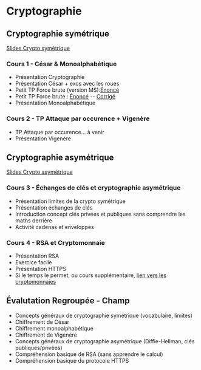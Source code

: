 # Cryptographie

## Cryptographie symétrique 

[Slides Crypto symétrique](https://docs.google.com/presentation/d/1Plpvb6Sg83trGAN6-ycAotzNH33uwxLqG6sexaVzXr4) 

### Cours 1 - César & Monoalphabétique

* Présentation Cryptographie
* Présentation César + exos avec les roues
* Petit TP Force brute (version MS):[Énoncé](https://notebook.basthon.fr/?extensions=linenumbers%2Csequenced,romd&kernel=python&ipynb=eJztWety28YVfpVTeFqSMUVZkuMmtKyOo6qpO3bsyo6nM6VHWgALYCNwAS0WkEiPZ_oonf6K8hp8sX4HS5AgKSvypdNb4LG42N1z9tzPB-CtF8g0LbzhX996Y2lFKKzwhm_f9ev5EzvJpTf0xsKchdmF9vpekZUm4Ln9UFVU2EkqH428XISh0vFw915--dAXwVlsslKHW0GWZmaYi1xMxEWi8ocjjw5opPeTvQWt2xMkGQbCypF3QPuKglQUBVYjQZHYUjrKQCqMEluJCkOpsWRN6XZvqwP6jfaL_CEdS8h6XkpS2posLAOrKtksfhjf_e1kr5Y1P6BDSZEKEiUNycKCUlnKYQma_WSNpLSkAjeppEJZSfuCEiMjsEqszYvh9rbOrPSz7Gzgi8ImmR5EZpuPUOOYChM86ty0EQJLW2zLSIbyy92dr4Kv73312_tfP4h2HgxyHXcWlvQzE0ozpHsPKVRFnorJUOlUafmQYJVYaSzRl_AQJVLFiR3uwV2sfmpB_Y07ceRtQ3VxMKB93xyMNOEa6ZeKqqwsKO2ISk4pKytpLGEcUKlJlGyF3GSxEeOx7FOQ4Yf-VOYTC5M1SvUdD6PgoCmFkozUQQZHYQ-mUvwvyC_jojn7tSxVmmJvkDoatvKtrRvAMUpqVoakpQkFCayAs4KlN2d_Z5UUZAlL8rPSZppG3vOyMsrAMk3kbAROlKUw9Y0hicjZznmIRDlgK3rv-h-aZHfoMFFRZORYakvFZDy7srX5aIueSii0XIQKh7OrQpiRHunfC12wmtA4V7BvHz6A5UWaZlioMmWci5hudjVng9jWBI_BguzUsSwKETeHzK4oNrN_gKcorz93MNIfoeFmJbBSpJs1RExLI1352HBGjjBS6a3qw9GlNIGCFjvU5PdIP9cUQR6NpC41YiPTKBswwmkoA5HKk0CYLv73qb7vnZ6XikMXZpSc81gSgZ39iBQ4xfi0NqlIYbEuwisWZZDIHoXsEsRamifCRziGHdjY7WQru7NOB7VA31uVqgLxnoprpTmlbu3DFPkiL-U454E7QDaOFQrywDktFj1Xs-DLPNOhYVdecuIVvFgguVQltJXFsBZip0d_RlKmrKPl_M58i3SyW5ClUJQ10kv6hs_Za9mhoN-N9O6t6f_C9Dv31hmsRxM7tLAy9IaRSAu5FlxBFsp2YIUyouv9N3RFrdPpkBv9oTExOzaXZly7B-JKXRu57WHeUkhCc0EJ5PLBEePY5Bmqv1roNbuS605vqin_fQGe49mPlpWdS8QXjqJuYU0P4-HG2R1wr2RpG9OZJWGtG3XR93qOcBFbyz1u9BqEHAbSctCzmF2MMeytCXIy51mLsy5Mo-Q696N5PLZYHRwc1OIFc190ZKdPu73lhk7QuWG3xu6d9u5xaze8uLD-icDvI0IX7I48MfJ6tLjutLxTUkd05q4RZIUPxR6_PHzyZMmIveAYYTRIswtpur3eKpvaGlwyx0qXRVCm8v08nd2kkc6kEsyDxHS7zVlbc_dtOTV69GvafUB353eOh_PRBitO1TtYhNFFIF1NGAwGlINtlXHecWagODudWimBXX3eCv65QdzAaC9X8nKZ2picZ-_Ia2gcP4wb8hY_JCLqUlCypU4ClHHrDXWZpn0PLTYvLQPONzc3CyMu2un8SaWIzfdMzAsfspcL3KfVpk2Om9VKxKym5xspzvIMFvLe3Kbl46JDa9K7kAf-rEs2oyREGW4Hy-u_qNvu3q7ZOlhxEkjAie64iE_mMwCUqeydrtRnbm4L4NKCK0jIsm6faGV1yXJ76nxlvq7DPm3B1abxzenkbUTpA1GrYo5zkfEBt3vd4YeDXPC8hrdaaVPPQppGyuYEBgkqUKxAzSLIDCKM23MtUBshcBzu1Y8fTk4U7p5T5hUmYYQQDGdXACa2oBbdD2WBxoFO5XqWg9oQhTk1kku7IlwDCWdX14C6z9yG_5_r9tw4N8fa7eDKR6fDLTBJS6Q2GFh9QGjBDEh9LRChbhNv4eIZovdx6IRFWih8nVCtBKufUlfkCJGeWOAWifl8oTVL_gF4pgEowPdlApCy1wYpU4nCfx1QcX9XFXhEq6tRZpYBQ0q3XTCso5mbQiL4SbCNycpGf46u5mQVtXj9CkdRh3kUoozcE0SRAzkUS4L3RP5qGrtVF6KrFrveR2CwNnP32pxoqCVqy_CjGa4SriTiCg2fyPjJPXGJpkK0HppGem7Sk6WzRh4yzL8stSnpTJiS70JBvvGry4uxGXnMtMFUz9afo4E-AKLWuPZcPZgH6CMu9fDR68dPj74_ptnf6PCPj7_79uiYXjzH_aujl6-OjpdHzHMG7l_E-JDPaPj1lkq0Y26j9KyKtEK_rk2rRziFNg74V8LAdu9adMObkJ6juLbF_QLnPhjO7S3h3HtfVfwcluMs68iGYw7TB7OrGvXUJhKlzcbIx6J-pFn6q3beoszRKXqf1PElXaZjUvLSx7C6HI8vKdb--HTAIr7OVt5OovoDe9oaM_UX56CS1q-zulH94oShqZ-VLGqf0Imwva6VHHEFt_dC-XXttCQifpno3iXOS3KUqfr1G4-hAL8tfk_s1b0pwDOIdMEsIlUXoAarwao-mpVb7fNxX2ADNskv-u-DbBuhWwQmQ9YAsbFX-78AuH8LgNvs-J-131_X7Qdoafzqqdv7j234n7Pdv6_B31m76MXx82-PHz97doTRk-8On7x4_JTWN_G10pHvXY8EbixAH40EPle7vgUy-NnOTput_ZfG_r_Z2O-3voocz67KRXOHgWc_jdtdtNa3_fGo5YTmhQo_YKG0gbFv0EJrp52enoK7x__OzVRXok_nJqJJRycZWovGqDTcTv2EsokWeVnFNNGU62mgLbrPSF_A0FrGldTVgJRfRVtx0ifMRrpCPU4MxQlNOzqGqOcRMMBFh_cyEXMqfGli7F-ZnPoiZvaDmr3gagtekJBlwQ6_Erij2AfFJIG8vrCxmQZRDTFAMtUyL_mrEE2gTmqSMyqqMwyjRNIUv4ERkTER5I-0iEhWRrDwknQCzqUvoz7VK8A4kJu_myao3ZTJpIqZyiSTPlUi94WAuhND535EuZ9IthsfytbEjIRF3EGxrKIYiybm7RfYSgH_mUIL-AxG9adTw-oLnNFows3VWC3Pa20EFOr4wDIJRSxtmFSwwjRjRwinLLTgH-gxN1OUQwEtYgKUihhLFROYEQQQJEy0OIfxtZSV4hNqz01NHPNpbKxYuwNGmrX3Ezg0ZtuXPmwKkpjcPQyTcuDBjjX_gYuqOsQ-7aXV7crbm_7KCWfSaHSxXAZ8N_8Af6LFmDm-cJ9V96ir8onbyUU0FToukTHY4T68Ym5O4e73vHeQVfvIIqBUb3h_eXMC-JMZb7j77p8XgZcy)
* Petit TP Force brute : [Énoncé](https://notebook.basthon.fr/?extensions=romd,sequenced&kernel=python&ipynb=eJztWOtu48YVfpVTLlpZWFle25ttInsNJE5_pEiQIgkWBaqFPSQPyampITUXWtJi36XorzqvoRfrd0jdbO09QdACkSGTnJlz-8453wz1Kkq4LF00-seraMJepcqraPTq9aAdv_LzmqNRNFH2Jq1uTTSIXBVsImPnqW7I-XnJz8dRrdJUm3x08qSencUqucltFUx6mFRlZUe1qtVc3Ra6PhtHdEFjc16cbmS7NUlR4UZ5HkcXdK4pKZVzmM0UZepQm6yCqLJaHRY6TdlgytvQrT7SF_QnE7v6jH5g-DoNTNp4W6Uh8brh9eTH6T0_Kk5bX-sLumTKdFJotsTOQ1J7qoEELX_2lqkM5PBQMjntmc4VFZYzqCq8r93o6MhUnuOquhnGyvmiMsPMHokJPcnJ2eR5710L4TB7d8QZp_zZyfHnyRdPPv_z0y-eZcfPhrXJexsk48qmbEf05IxS7epSzUfalNrwGQGVXBtM0WfIEBWs88KPTpEuCb_0kP6qsziOjhC6uhjSeWwvxobwGZsfNTVVcFT2VMMLqkLD1hPuEwqGVBAUalvlVk0mPKCkwoX-Guq5B2TroAadDquRoAWlTJZNUiFRWIOhEl9Hccjd2vYLDrossTYpOxlB-YPRTZAYzUaCIfY0p6QACrCVbLO5_JeEpOFLGiiugq8MjaPvQ2O1BTLrytkrnKwqAfU7SxKVc1TLLRrlQlCMXg8-tske0WWhs8zyhI0nN58s73wLHx3St4yAtpMI4XJ555Qdm7H5WhknYSLiWgPfAXIA5FVZVphoKm27FInc8m6lBrVtCBkDgpLUCTun8rWR5R3ldvlv6FThbXY_IcB9IvCsyn0KUYtguWOPvVzUqCJdfhA9_GXGNtEI4pjW7T023xvK4I9BTweD0qgMWAMYXKecqJKvEmUP8B1Q-9y_ngYtlQsUWVoeUyrxy_-gA65xf90iqkoAlkoWUF5lXagYFZj2AGs3K8B2-q-HrRM_gVd4cViiIFti6ZYhJ6OxOe5TqWDKS5d9JYif7lh1Y3Oyu-DvsuD4yf0V-8kRfGAyjUaZKh0_yFVSpbybp5SzNvxkH49RxxF15a4Urs8JLHQwjtQ46tMjGdYtmuivnuqtMFHkVQzsvvzx8ptvtvLQupLH3bCsbtke9Pu7Slq4pU4n2gSXBOh4q8YOALZ81SUSqpPCHhysLR12AeDa-t6nP9LJM3q8eup0WPaojD1VAugjelEJ3gIVJfowRb-gyWRqLDXOM06CeH2VoJB9NDKhLAcROKYOXnbcl3sZUbmMR7FldVNX2MKilx9CEvjQpbflY_QjKqatH-FVQITH4fbzf9SgJ9v-_KkK_4Q7rttukOn3dqjQuuyAq7IZENY2CpsgIGWjwFrCbXOAI8S_Q4A7tAcssUEMxYFvV0l2QTciXLOdsF_Ltl0KohVWXrXgpoPfqncAZ8qCgVlwHY-2W6MRS8YojS1_QbVqCzsBlwyxESiTYxADDUyKgbBDJrKRdRF21r3wCS4oN2yqJb6ixklxOx3LMyLAEUk28nbzRX_I0WZlT2YxsnZ6Ews8-TXIZOX0c3rStcvE5auNDmPjCHDFs2BsoBtlgzylimIbN7PbCTZdkagtcgma-e7hLjWCPNDdKOyv9H_NycZCryeDWWW3jY0D447QqGWusMnrDscD9RUqokM4Qmc7av4A7dQTeadC1gLPrlaJkDCtPm8gpgfc2k2v6hmm-mvRrZJ7IUHD_YHHb6Cs-zoYeRp9grpd8F_sF-JI0N-4vZ-nnUrapmpjqP87d_4K3Hm65c4vW8pEIy9_nqxYDBzhhJCM9L7aVPMbSPL9HIKDfzVRXk6kLYl11POprPJdlepMC_G1WeD2TPNwfyWVoVWnoafLzkHxr_NuU4TvchEuqEyO_zuCcMCF0ivv9tL8gNmQ3cRWCAsDkoP3MN0DXoNtNvmMZuWENM9i3DazyWRGuYknn8JrD5n0N-O5oXbtsfag_z9Jdb8dxQ3oI7jtd2b7hcz2dOe17YflHYAstZyU7jPc3vFrh3M2Zzi8AKAxoDO2oDfJl7m-vobiSP6mdmEaNaCpzWjeM0WFE5vBXbAF9MUFVXOj6tDkNMeByywS43H-HJtbYGw4b_B6OCQdN9lhXgwIo5lp8AZVWMoLWvRMnls1zcB6tz1ZK0KiycVsc6y_N7iIVS7qh616Jc0KXfBQfMGKGKw9heIYEvMC_sbK53aRZC2pQmRhuA7yxkpzhFPa4oZcc4PbDCS4wDWxKrM2g_-ZURlxY5U4z2QKaA4xZwNqZ6wSv-UnnQLNTxUXTS5StpgPsHnUsVIIdw7ujzOq44IFNzEqaGKEgUhnKOcmyzFpc1l-i6WUyL8FokDOAGq8WFgJX8HGOhJ597Pe8LSNRiGgXsw0LSgTb9OiAQqLShKhumARhVwQxwqmrEYARuWkLV5p8b7v5oARAnAkLYyaAnzD3Gix0GZuYfNcrAlYuekMjI1EHxdIaC7YhxiYQiSn7hnAlFJ4wLHVP-yqqi2xX3Z2_jAKeTm4Z-GGrQEZ1pzI0-q3wSujJqLxb90vPqd0oOt5t7IPKyVeNwI6Biu634QwtpLonk-j1_DVxOgi7K_R6On24Qpv55WNRiev_wubId6P) -- [Corrigé](https://notebook.basthon.fr/?kernel=python&ipynb=eJztWetu28gVfpVTBq0sRJZjO5tuZMfAxtsfW-xii91FUKAM7CE5JKemZui50JKCvEvRX_W-hl6s3yF1s-VN7Kz_FLUCmeTMnNt3zvlmqHyIUllVLhr940M0ll5kwoto9OHjoB0_89NaRqNoLOxFZq50NIicCTblseNMNeT8tJJv4qgWWaZ0MTp4UU-OEpFeFNYEne2mpjJ2VItaTMVVqeqjOKITivVxebiS7dakpcGN8DKOTuhYUVoJ5zCbC8rFrtK5gaiwSuyWKsukxpS3oVu9p07oTzpx9RH9JOHrZZCktLcmC6lXjVxOPkzv8V552Ppan9CppFylpZKWpPOQVJ5qIEHzX72VVAVyeKgkOeUlHQsqrcyhqvS-dqO9PW28TIy5GCbC-dLoYW732IQaF-Rs-qb3qYVwWHq3J3OZya8O9r9OX7_4-s8vX7_K918Na130VkgmxmbSjujFEWXK1ZWYjpSulJZHBFQKpTFFXyFDVEpVlH50iHRx-JWH9NvOYhztIXRxMqTjxJ7EmvCJ9c-KGhMcVT3RyBmZ0EjrCfcpBU0iMAq1NYUV47EcUGpwob-GeuoB2TKoQafDKiRoRpkkK3VqkCiswVCFr6MkFG5p-50MqqqwNq06GUb53uimSIySmoMh6WlKaQkUYCtdZ3P-Lw5JwZcsUGKCN5ri6MfQWGWBzLJytgonNxWg_mRJonL2ar5Fo5wwitHHwUOb7BmdlirPrRxL7clNx_Nr38JHu_S9REDrSYRwOr92wmLq1Firivl1rGP9rdCOI0bwtQLUA6QDSRBVZTDRGGW7bLGK-fVCI8pcE5IHMDm_Y-mcKJb25tdU2Pm_oVOEu12I9RfEus0JXopqm03ELFjZEclWWmoUlKruxRR_mUibKgSxT8tOj_WPmnL4o9HeQaNKjAaBAIPzTKaikmepsDv4Dqh97p9fBsVFDBQldz-mROrn_0EznOP-vEVUVAAs4yyg0qq6FAmKMesB1m6Wge30nw9bJ34BxcjZboXabDmmW4acjGK936dKwJTnhnvLiB9uWHWxPthc8HdesP_i5ort5DA-MJlFo1xUTt7KVWoyuZmnTOZt-Ok2HqOOLmrjzgSubwiEtBNHIo769IyHVYsmWq0negtMBHmRALtvfj797ru1PLQu5HE3rMyVtDv9_qaSFm6u07HSwaUBOn5TYweAtPKsSyRUp6Xd2Vla2u0CwLX1vU9_pINX9Hzx1Omw0qMytlQxoM_onWG8GSpK1W6GfkGTxbq22Id2NtHqve0N6LDfv3Nugrn9FzwZc2vIiUwDB3uWov59NNKhqgYRWKoOnvfs91uJFAWPR4mV4qI2MBC9vw_N4EOn3lbP0cYotLbsmJmBLB6H68__UF8frNv6FxP-CXdct2GhQD7b2Lwx8B66qLYBYW0jsI0CUqkFyI4pcQpweOvY4M0NtgSW2GKG7MD3i9pwQTUsXEs7ln4p2zY3-Jl5fdG5q8b_Tb0DOFOVEpgF19Fvu7lqtqS1UDg0zKgWbT-koKAhthKhCwxioIFJNhA2OIi3wi7CzrpnGsIF5YZtucKX1TjuCacSfkYEOGTxUaDdvtFWfDha2ONZjCydXsUCTx6DgxZOv6HXrC3WY1cstkqMxRHgSiZB20AXwgZ-ygQlNmkmV2Ns28vui6Mfbm9tI0gD25W6_kL7tzJd6e_1eDA3ds0GOHBuCI1augurrG5sDMB8gQnrYGJR-YaaP0A79VjeiZC3sEtXi5SZmxafO9jsFiF304tqhqn-UnSt5EZI0HBz4PkdPHdTh0SWRl-gjqNegv9uuwxHjP7K7e08bdTROlUrQ0_M-RjMebhmzm9awkQbz38dLzgMDOGYjjR3vlhV8x0U-XkGwYuDGQvPJ9qWwjri-VJO-cFkKldMe20WZHsQur0pk8jRqpehp6rOQfav825VhJ9yES6InF8fNgThgAuVF95tpfkWryG7qTUICwOcg8_w3C1Wg22piwlNqjEpOUlw20zG4wkVOhkzqz2U15jCVlwKWCzvEDsHr_gk1_X2nczHE4_FfrcZcKhce0re6X-aBB-NCL-MDNfyt4jwwWTYnnjvSYgDegATPvHg7-TBlxtvhj_NrwFkpfhUdZMPt45qGwy1Ou_hHQMNA52JBRlyvvT5-TkUR_zv0s50IwZ0aXOa9nRpcLrTuAu2hL6kJDPVog5NQVMczvQs1R5n1VhfAWMtiwZvoENSSZPvFuWAMJrrBi9ppaWipFlPF4UVlzk48qrHa1mINblE2gLrbwzOElGw-mGrXnATQxc8ZF-wIgHHX0JxAolpCX8T4Qs7S_OWgiEy07IO_FJMU4RT2fKCXHOB2xyUOcM1tSK3Nof_uRY5ycYKdl6SLqE5JDIfUDtjBfvNPyCVIAQysmwKlrLldICtpk6EQLhT7BRJTnVSSsaNjTKaGJFApDNUyCYvMGkLXn6FpZTynxmiQM4AajKbWQ5fwMYyEn69tF7LyzYagYB6iaTLknL2NisboDAznAjRBYso-II4FjDlNQLQoiBl8dYctHRTwAgBOJKVWlwCfC1lo9hCm7mZLQq2xmAVujMQa44-KZHQgrEPCTCFSEHdM4CpuPCAY6t_2FVVW2K_75x9a_95qtWnWn30WtXLan06vPz_Hl76m6puPNw41NzvSPN-cIPxLqTViLOWKT8t_mfkTIsxM9zfuh-5D2lH1dNuJVupUEsBjmJF9zM4xhYS3fNh9BHcqRNUEt4OotHL9cPZWGljo9HBx_8C5L-Piw)
* Présentation Monoalphabétique

### Cours 2 - TP Attaque par occurence + Vigenère

* TP Attaque par occurence... à venir
* Présentation Vigenère

## Cryptographie asymétrique 

[Slides Crypto asymétrique](https://docs.google.com/presentation/d/1qRRoix71veYpFYXdjv1m9bE1-_Vs5mkP6NINyZxsBcg) 

### Cours 3 - Échanges de clés et cryptographie asymétrique

* Présentation limites de la crypto symétrique
* Présentation échanges de clés
* Introduction concept clés privées et publiques sans comprendre les maths derrière
* Activité cadenas et enveloppes


### Cours 4 - RSA et Cryptomonnaie

* Présentation RSA
* Exercice facile
* Présentation HTTPS 
* Si le temps le permet, ou cours supplémentaire, [lien vers les cryptomonnaies](https://docs.google.com/presentation/d/1PQCjVCFhfWAEPejf5hwIj23kK6lYRVmFnFBqVuWK7cU/)


## Évalutation Regroupée - Champ

* Concepts généraux de cryptographie symétrique (vocabulaire, limites)
* Chiffrement de César
* Chiffrement monoalphabétique
* Chiffrement de Vigenère
* Concepts généraux de cryptographie asymétrique (Diffie-Hellman, clés publiques/privées)
* Compréhension basique de RSA (sans apprendre le calcul)
* Compréhension basique du protocole HTTPS